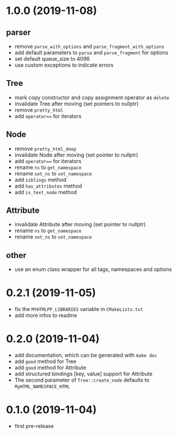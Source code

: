 # 1.0.0 (2019-11-08)
## parser
- remove `parse_with_options` and `parse_fragment_with_options`
- add default parameters to `parse` and `parse_fragment` for options
- set default queue_size to 4096
- use custom exceptions to indicate errors
## Tree
- mark copy constructor and copy assignment operator as `delete`
- invalidate Tree after moving (set pointers to nullptr)
- remove `pretty_html`
- add `operator==` for iterators
## Node
- remove `pretty_html_deep`
- invalidate Node after moving (set pointer to nullptr)
- add `operator==` for iterators
- rename `ns` to `get_namespace`
- rename `set_ns` to `set_namespace`
- add `siblings` method
- add `has_attributes` method
- add `is_text_node` method
## Attribute
- invalidate Attribute after moving (set pointer to nullptr)
- rename `ns` to `get_namespace`
- rename `set_ns` to `set_namespace`
## other
- use an enum class wrapper for all tags, namespaces and options

# 0.2.1 (2019-11-05)
- fix the `MYHTMLPP_LIBRARIES` variable in `CMakeLists.txt`
- add more infos to readme

# 0.2.0 (2019-11-04)
- add documentation, which can be generated with `make doc`
- add `good` method for Tree
- add `good` method for Attribute
- add structured bindings [key, value] support for Attribute
- The second parameter of `Tree::create_node` defaults to `MyHTML_NAMESPACE_HTML`

# 0.1.0 (2019-11-04)
- first pre-release
